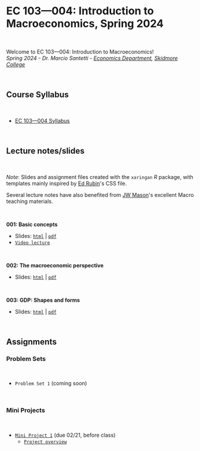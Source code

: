 # EC 103&mdash;004: Introduction to Macroeconomics, Spring 2024

<br>

Welcome to EC 103&mdash;004: Introduction to Macroeconomics!<br>
*Spring 2024 - Dr. Marcio Santetti - [Economics Department](https://www.skidmore.edu/economics/), [Skidmore College](https://www.skidmore.edu/)*

<br>

## Course Syllabus

<br>

  - [EC 103&mdash;004 Syllabus](https://raw.githack.com/marciosantetti/ec103-sp24/main/syllabus/ec103-syllabus-sp24.pdf)


<br>

## Lecture notes/slides

<br>

*Note*: Slides and assignment files created with the `xaringan` *R* package, with templates mainly inspired by [Ed Rubin](https://github.com/edrubin)'s CSS file.

Several lecture notes have also benefited from [JW Mason](http://jwmason.org/)'s excellent Macro teaching materials.

<br>

**001: Basic concepts**

  - Slides: [`html`](https://raw.githack.com/marciosantetti/ec103-sp24/main/lectures/001-basic-concepts/001-basic-concepts.html) | [`pdf`](https://raw.githack.com/marciosantetti/ec103-sp24/main/lectures/001-basic-concepts/001-basic-concepts.pdf)
  - [`Video lecture`](https://youtu.be/wfetuuCIa28)

<br>

**002: The macroeconomic perspective**

  - Slides: [`html`](https://raw.githack.com/marciosantetti/ec103-sp24/main/lectures/002-macro-perspective/002-macro-perspective.html) | [`pdf`](https://raw.githack.com/marciosantetti/ec103-sp24/main/lectures/002-macro-perspective/002-macro-perspective.pdf)

<br>

**003: GDP: Shapes and forms**

   - Slides: [`html`](https://raw.githack.com/marciosantetti/ec103-sp24/main/lectures/002-macro-perspective/003-gdp.html) | [`pdf`](https://raw.githack.com/marciosantetti/ec103-sp24/main/lectures/002-macro-perspective/003-gdp.pdf)



<br>

## Assignments

### Problem Sets

<br>

  - `Problem Set 1` (coming soon)

<br>

### Mini Projects

<br>

  - [`Mini Project 1`](https://raw.githack.com/marciosantetti/ec103-sp24/main/mini-projects/mp1-sp24.pdf) (due 02/21, before class)
      - [`Project overview`](https://youtu.be/8qb5Q0VXXeI)
